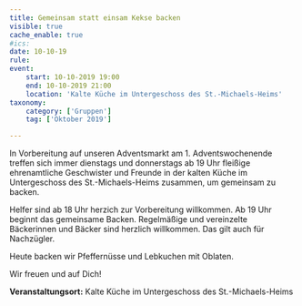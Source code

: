 ```yaml
---
title: Gemeinsam statt einsam Kekse backen
visible: true
cache_enable: true
#ics: 
date: 10-10-19
rule: 
event:
	start: 10-10-2019 19:00
	end: 10-10-2019 21:00
	location: 'Kalte Küche im Untergeschoss des St.-Michaels-Heims'
taxonomy:
	category: ['Gruppen']
	tag: ['Oktober 2019']

---
```

In Vorbereitung auf unseren Adventsmarkt am 1. Adventswochenende treffen sich immer dienstags und donnerstags ab 19 Uhr fleißige ehrenamtliche Geschwister und Freunde in der kalten Küche im Untergeschoss des St.-Michaels-Heims zusammen, um gemeinsam zu backen.

Helfer sind ab 18 Uhr herzich zur Vorbereitung willkommen. Ab 19 Uhr beginnt das gemeinsame Backen. Regelmäßige und vereinzelte Bäckerinnen und Bäcker sind herzlich willkommen. Das gilt auch für Nachzügler.

Heute backen wir Pfeffernüsse und Lebkuchen mit Oblaten.

Wir freuen und auf Dich!



**Veranstaltungsort:** Kalte Küche im Untergeschoss des St.-Michaels-Heims

